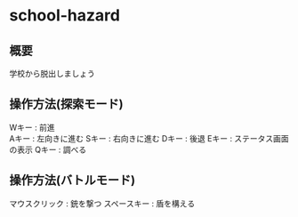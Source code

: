 # school-hazard
## 概要
学校から脱出しましょう
## 操作方法(探索モード)
Wキー : 前進</br>
Aキー : 左向きに進む
Sキー : 右向きに進む
Dキー : 後退
Eキー : ステータス画面の表示
Qキー : 調べる
## 操作方法(バトルモード)
マウスクリック : 銃を撃つ
スペースキー : 盾を構える
